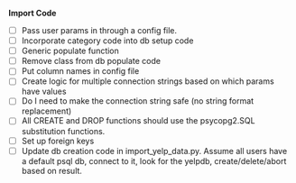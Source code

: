 **Import Code**
- [ ] Pass user params in through a config file.
- [ ] Incorporate category code into db setup code
- [ ] Generic populate function
- [ ] Remove class from db populate code
- [ ] Put column names in config file
- [ ] Create logic for multiple connection strings based on which params have values
- [ ] Do I need to make the connection string safe (no string format replacement)
- [ ] All CREATE and DROP functions should use the psycopg2.SQL substitution functions.
- [ ] Set up foreign keys
- [ ] Update db creation code in import_yelp_data.py. Assume all users have a default psql db, connect to it, look for the yelpdb, create/delete/abort based on result. 